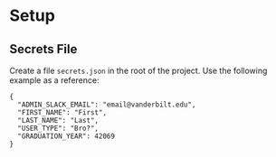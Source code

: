 # Setup

## Secrets File

Create a file `secrets.json` in the root of the project. Use the following example as a reference:
```
{
  "ADMIN_SLACK_EMAIL": "email@vanderbilt.edu",
  "FIRST_NAME": "First",
  "LAST_NAME": "Last",
  "USER_TYPE": "Bro?",
  "GRADUATION_YEAR": 42069
}
```
